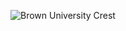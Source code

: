 ![Brown University Crest](https://upload.wikimedia.org/wikipedia/en/3/31/Brown_University_coat_of_arms.svg)

